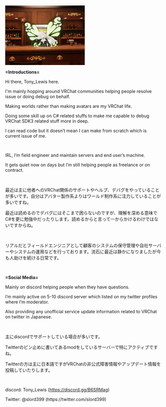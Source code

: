 <!--
**slord399/slord399** is a ✨ _special_ ✨ repository because its `README.md` (this file) appears on your GitHub profile.

Here are some ideas to get you started:

- 🔭 I’m currently working on ...
- 🌱 I’m currently learning ...
- 👯 I’m looking to collaborate on ...
- 🤔 I’m looking for help with ...
- 💬 Ask me about ...
- 📫 How to reach me: ...
- 😄 Pronouns: ...
- ⚡ Fun fact: ...
-->

<p><img style="display: block; center: auto; margin-right: auto;" src="https://github.com/slord399/slord399/blob/main/profile.png"" align="center" /></p>
<p><strong>=Introductions=</strong></p>
<p>Hi there, Tony_Lewis here.</p>
<p>I'm mainly hopping around VRChat communities&nbsp;helping people resolve issue or doing debug on behalf.</p>
<p>Making worlds rather than making avatars are my VRChat life.</p>
<p>Doing some skill up on C# related stuffs to make me capable to debug VRChat SDK3 related stuff more in deep.</p>
<p>I can read code but it doesn&rsquo;t mean I can make from scratch which is current issue of me.</p>
<p>&nbsp;</p>
<p>IRL, I&rsquo;m field engineer and maintain servers and end user&rsquo;s machine.</p>
<p>It gets quiet now on days but I&rsquo;m still helping people as freelance or on contract.</p>
<p>&nbsp;</p>
<p>最近は主に他者へのVRChat関係のサポートやヘルプ、デバグをやっていることが多いです。自分はアバター製作系よりはワールド制作系に注力していることが多いですね。</p>
<p>最近は読めるのでデバグにはそこまで困らないのですが、理解を深める意味でC#を更に勉強中だったりします。読めるからと言って一からかけるわけではないですからね。</p>
<p>&nbsp;</p>
<p>リアルだとフィールドエンジニアとして顧客のシステムの保守管理や自社サーバーやシステムの運用などを行っております。流石に最近は静かになりましたが今も人助けを続ける日常です。</p>
<p>&nbsp;</p>
<p><strong>=Social Media=</strong></p>
<p>Mainly on discord helping people when they have questions.</p>
<p>I&rsquo;m mainly active on 5-10 discord server which listed on my twitter profiles where I&rsquo;m moderator.</p>
<p>Also providing any unofficial service update information related to VRChat on twitter in Japanese.</p>
<p>&nbsp;</p>
<p>主にdiscordでサポートしている場合が多いです。</p>
<p>Twitterのピン止めに書いてあるmodをしているサーバーで特にアクティブですね。</p>
<p>Twitterの方は主に日本語ですがVRChatの非公式障害情報やアップデート情報を投稿していたりします。</p>
<p>&nbsp;</p>
<p>discord: Tony_Lewis (<a class="anchor-3Z-8Bb anchorUnderlineOnHover-2ESHQB" tabindex="0" title="https://discord.gg/B6SRMag" role="button" href="https://discord.gg/B6SRMag" target="_blank" rel="noreferrer noopener">https://discord.gg/B6SRMag</a>)</p>
<p>Twitter: @slord399 (https://twitter.com/slord399)</p>
